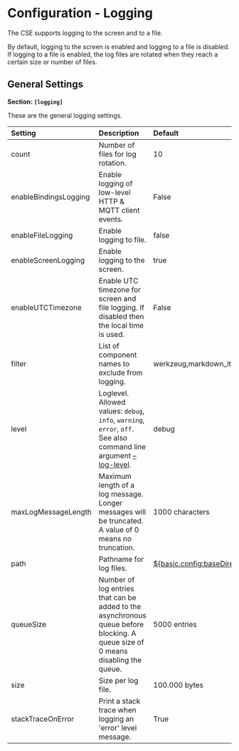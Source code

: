 # Configuration - Logging

The CSE supports logging to the screen and to a file. 

By default, logging to the screen is enabled and logging to a file is disabled. If logging to a file is enabled, the log files are rotated when they reach a certain size or number of files. 


## General Settings

**Section: `[logging]`**

These are the general logging settings.

| Setting               | Description                                                                                                                                                        | Default                                                                                   | Configuration Name            |
|:----------------------|:-------------------------------------------------------------------------------------------------------------------------------------------------------------------|:------------------------------------------------------------------------------------------|:------------------------------|
| count                 | Number of files for log rotation.                                                                                                                                  | 10                                                                                        | logging.count                 |
| enableBindingsLogging | Enable logging of low-level HTTP & MQTT client events.                                                                                                             | False                                                                                     | logging.enableBindingsLogging |
| enableFileLogging     | Enable logging to file.                                                                                                                                            | false                                                                                     | logging.enableFileLogging     |
| enableScreenLogging   | Enable logging to the screen.                                                                                                                                      | true                                                                                      | logging.enableScreenLogging   |
| enableUTCTimezone     | Enable UTC timezone for screen and file logging. If disabled then the local time is used.                                                                          | False                                                                                     | logging.enableUTCTimezone     |
| filter                | List of component names to exclude from logging.                                                                                                                   | werkzeug,markdown_it                                                                      | logging.filter                |
| level                 | Loglevel. Allowed values: `debug`, `info`, `warning`, `error`, `off`.<br/>See also command line argument [–log-level](../setup/Running.md#command-line-arguments). | debug                                                                                     | logging.level                 |
| maxLogMessageLength   | Maximum length of a log message. Longer messages will be truncated. A value of 0 means no truncation.                                                              | 1000 characters                                                                           | logging.maxLogMessageLength   |
| path                  | Pathname for log files.                                                                                                                                            | [${basic.config:baseDirectory}](../setup/Configuration-basic.md#basic-configuration)/logs | logging.path                  |
| queueSize             | Number of log entries that can be added to the asynchronous queue before blocking. A queue size of 0 means disabling the queue.                                    | 5000 entries                                                                              | logging.queueSize             |
| size                  | Size per log file.                                                                                                                                                 | 100.000 bytes                                                                             | logging.size                  |
| stackTraceOnError     | Print a stack trace when logging an 'error' level message.                                                                                                         | True                                                                                      | logging.stackTraceOnError     |

